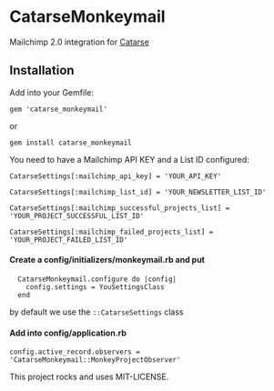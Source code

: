 # CatarseMonkeymail

Mailchimp 2.0 integration for [Catarse](http://github.com/catarse/catarse)


## Installation

Add into your Gemfile:

`gem 'catarse_monkeymail'`

or

`gem install catarse_monkeymail`


You need to have a Mailchimp API KEY and a List ID configured:

`CatarseSettings[:mailchimp_api_key] = 'YOUR_API_KEY'`

`CatarseSettings[:mailchimp_list_id] = 'YOUR_NEWSLETTER_LIST_ID'`

`CatarseSettings[:mailchimp_successful_projects_list] = 'YOUR_PROJECT_SUCCESSFUL_LIST_ID'`

`CatarseSettings[:mailchimp_failed_projects_list] = 'YOUR_PROJECT_FAILED_LIST_ID'`


#### Create a config/initializers/monkeymail.rb and put

~~~
  CatarseMonkeymail.configure do |config|
    config.settings = YouSettingsClass
  end
~~~

by default we use the `::CatarseSettings` class


#### Add into config/application.rb

`config.active_record.observers = 'CatarseMonkeymail::MonkeyProjectObserver'`


This project rocks and uses MIT-LICENSE.
